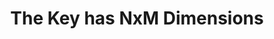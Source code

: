 ---
title: 'The Key has NxM Dimensions'
image: 'puzzle-two'
alt: 'mnhkpbd cbgpbd'
hint: 'le chiffrage indéchiffrable'
level: 2
username: 'AE448AC86C4E8E4DEC645729708EF41873AE79C6DFF84EFF73360989487F08E5'
password: 'C806CD9C716CFBFDB4763C71DD1394B3E602FCE81291A0338BF8E3225416AC32'
target: 'puzzle-8B5B9DB0C1'
---